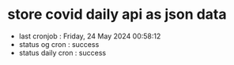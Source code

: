 # store covid daily api as json data

- last cronjob : Friday, 24 May 2024 00:58:12
- status og cron : success
- status daily cron : success
      
      